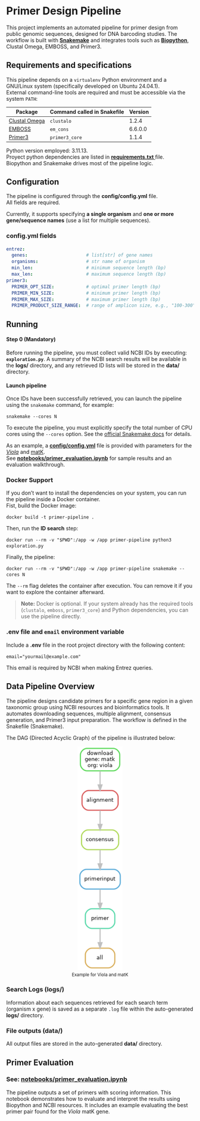 
# Primer Design Pipeline

This project implements an automated pipeline for primer design from public genomic sequences, designed for DNA barcoding studies. The workflow is built with [**Snakemake**](https://snakemake.readthedocs.io/en/stable/) and integrates tools such as [**Biopython**](https://biopython.org/wiki/Documentation), Clustal Omega, EMBOSS, and Primer3.

## Requirements and specifications

This pipeline depends on a `virtualenv` Python environment and a GNU/Linux system (specifically developed on Ubuntu 24.04.1).  
External command-line tools are required and must be accessible via the system `PATH`:

| Package                                                       | Command called in Snakefile | Version |
| ------------------------------------------------------------- | --------------------------- | ------- |
| [Clustal Omega ](http://www.clustal.org/omega/clustalo-api/)  | `clustalo`                  | 1.2.4   |
| [EMBOSS](https://emboss.sourceforge.net/docs/)                | `em_cons`                   | 6.6.0.0 |
| [Primer3](https://primer3.org/manual.html#invokingPrimer3)    | `primer3_core`              | 1.1.4   |


Python version employed: 3.11.13.  
Proyect python dependencies are listed in [**requirements.txt** ](./requirements.txt) file.  
Biopython and Snakemake drives most of the pipeline logic.

## Configuration
The pipeline is configured through the **config/config.yml** file.  
All fields are required.

Currently, it supports specifying **a single organism** and **one or more gene/sequence names** (use a list for multiple sequences).

### config.yml fields
```yml
entrez:
  genes:                      # list[str] of gene names
  organisms:                  # str name of organism 
  min_len:                    # minimum sequence length (bp)
  max_len:                    # maximum sequence length (bp)
primer3:
  PRIMER_OPT_SIZE:            # optimal primer length (bp)
  PRIMER_MIN_SIZE:            # minimum primer length (bp)
  PRIMER_MAX_SIZE:            # maximum primer length (bp)
  PRIMER_PRODUCT_SIZE_RANGE:  # range of amplicon size, e.g., "100-300"
```

## Running
#### Step 0 (Mandatory)
Before running the pipeline, you must collect valid NCBI IDs by executing: **`exploration.py`**.
A summary of the NCBI search results will be available in the **logs/** directory, and any retrieved ID lists will be stored in the **data/** directory.
#### Launch pipeline
Once IDs have been successfully retrieved, you can launch the pipeline using the `snakemake` command, for example:

    snakemake --cores N

To execute the pipeline, you must explicitly specify the total number of CPU cores using the `--cores` option. See the [official Snakemake docs](https://snakemake.readthedocs.io/en/stable/executing/cli.html) for details.

As an example, a [**config/config.yml**](./config/config.yml) file is provided with parameters for the [*Viola*](https://en.wikipedia.org/wiki/Viola_(plant)) and [matK](https://en.wikipedia.org/wiki/Maturase_K).  
See [**notebooks/primer_evaluation.ipynb**](./notebooks/primer_evaluation.ipynb) for sample results and an evaluation walkthrough.

### Docker Support

If you don’t want to install the dependencies on your system, you can run the pipeline inside a Docker container.  
Fist, build the Docker image:

    docker build -t primer-pipeline .

Then, run the **ID search** step:

    docker run --rm -v "$PWD":/app -w /app primer-pipeline python3 exploration.py

Finally, the pipeline:

    docker run --rm -v "$PWD":/app -w /app primer-pipeline snakemake --cores N

The `--rm` flag deletes the container after execution. You can remove it if you want to explore the container afterward.

> **Note:** Docker is optional. If your system already has the required tools (`clustalo`, `emboss`, `primer3_core`) and Python dependencies, you can use the pipeline directly.

### **.env** file and `email` environment variable
Include a **.env** file in the root project directory with the following content: 
```dotenv
email="yourmail@example.com"
```
This email is required by NCBI when making Entrez queries.

## Data Pipeline Overview
The pipeline designs candidate primers for a specific gene region in a given taxonomic group using NCBI resources and bioinformatics tools. It automates downloading sequences, multiple alignment, consensus generation, and Primer3 input preparation.
The workflow is defined in the Snakefile (Snakemake).

The DAG (Directed Acyclic Graph) of the pipeline is illustrated below:

<p align="center">
  <img src="graph.png" alt="Pipeline DAG" width="120"><br>
  <small>Example for Viola and matK</small>
</p>

### Search Logs (**logs/**)
Information about each sequences retrieved for each search term (organism x gene) is saved as a separate `.log` file within the auto-generated **logs/** directory.

### File outputs (**data/**)
All output files are stored in the auto-generated **data/** directory.

## Primer Evaluation 
### See: [notebooks/primer_evaluation.ipynb](./notebooks/primer_evaluation.ipynb)
The pipeline outputs a set of primers with scoring information.
This notebook demonstrates how to evaluate and interpret the results using Biopython and NCBI resources. It includes an example evaluating the best primer pair found for the *Viola* matK gene.